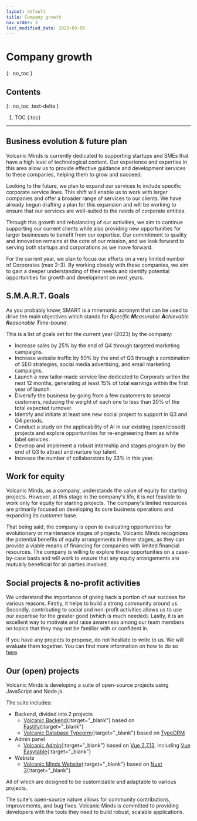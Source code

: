 ```yaml
---
layout: default
title: Company growth
nav_order: 3
last_modified_date: 2023-03-09
---
```


# Company growth
{: .no_toc }

## Contents
{: .no_toc .text-delta }

1. TOC
{:toc}

---

## Business evolution & future plan

Volcanic Minds is currently dedicated to supporting startups and SMEs that have a high level of technological content. Our experience and expertise in this area allow us to provide effective guidance and development services to these companies, helping them to grow and succeed.

Looking to the future, we plan to expand our services to include specific corporate service lines. This shift will enable us to work with larger companies and offer a broader range of services to our clients. We have already begun drafting a plan for this expansion and will be working to ensure that our services are well-suited to the needs of corporate entities.

Through this growth and rebalancing of our activities, we aim to continue supporting our current clients while also providing new opportunities for larger businesses to benefit from our expertise. Our commitment to quality and innovation remains at the core of our mission, and we look forward to serving both startups and corporations as we move forward.

For the current year, we plan to focus our efforts on a very limited number of Corporates (max 2-3). By working closely with these companies, we aim to gain a deeper understanding of their needs and identify potential opportunities for growth and development on next years.

## S.M.A.R.T. Goals

As you probably know, SMART is a mnemonic acronym that can be used to drive the main objectives which stands for ***S***_pecific_ ***M***_easurable_ ***A***_chievable_ ***R***_easonable_ ***T***_ime-bound_.

This is a list of goals set for the current year (2023) by the company:

- Increase sales by 25% by the end of Q4 through targeted marketing campaigns.
- Increase website traffic by 50% by the end of Q3 through a combination of SEO strategies, social media advertising, and email marketing campaigns.
- Launch a new tailor-made service line dedicated to Corporate within the next 12 months, generating at least 15% of total earnings within the first year of launch.
- Diversify the business by going from a few customers to several customers, reducing the weight of each one to less than 20% of the total expected turnover.
- Identify and initiate at least one new social project to support in Q3 and Q4 periods.
- Conduct a study on the applicability of AI in our existing (open/closed) projects and explore opportunities for re-engineering them as white label services.
- Develop and implement a robust internship and stages program by the end of Q3 to attract and nurture top talent.
- Increase the number of collaborators by 33% in this year.

## Work for equity

Volcanic Minds, as a company, understands the value of equity for starting projects. However, at this stage in the company's life, it is not feasible to work only for equity for starting projects. The company's limited resources are primarily focused on developing its core business operations and expanding its customer base.

That being said, the company is open to evaluating opportunities for evolutionary or maintenance stages of projects. Volcanic Minds recognizes the potential benefits of equity arrangements in these stages, as they can provide a viable means of financing for companies with limited financial resources. The company is willing to explore these opportunities on a case-by-case basis and will work to ensure that any equity arrangements are mutually beneficial for all parties involved.

## Social projects & no-profit activities

We understand the importance of giving back a portion of our success for various reasons. Firstly, it helps to build a strong community around us. Secondly, contributing to social and non-profit activities allows us to use our expertise for the greater good (which is much needed). Lastly, it is an excellent way to motivate and raise awareness among our team members on topics that they may not be familiar with or confident in.

If you have any projects to propose, do not hesitate to write to us. We will evaluate them together. You can find more information on how to do so [here](/contact-us#how-to-ask-us-to-become-your-sponsor).

## Our (open) projects

Volcanic Minds is developing a suite of open-source projects using JavaScript and Node.js.

The suite includes:
- Backend, divided into 2 projects
    - [Volcanic Backend](https://github.com/volcanicminds/volcanic-backend){:target="_blank"} based on [Fastify](https://www.fastify.io/){:target="_blank"}
    - [Volcanic Database Typeorm](https://github.com/volcanicminds/volcanic-database-typeorm){:target="_blank"} based on [TypeORM](https://typeorm.io/)
- Admin panel
    - [Volcanic Admin](https://github.com/volcanicminds/volcanic-admin){:target="_blank"} based on [Vue 2.7.13](https://v2.vuejs.org/), including [Vue Easytable](https://happy-coding-clans.github.io/vue-easytable/#/en/demo){:target="_blank"}
- Webiste
    - [Volcanic Minds Website](https://github.com/volcanicminds/volcanic-minds-website){:target="_blank"} based on [Nuxt 3](https://nuxt.com/){:target="_blank"}

All of which are designed to be customizable and adaptable to various projects.

The suite's open-source nature allows for community contributions, improvements, and bug fixes.
Volcanic Minds is committed to providing developers with the tools they need to build robust, scalable applications.
